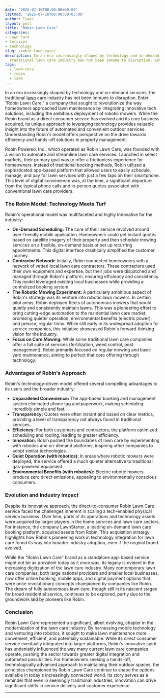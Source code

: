 ```yaml
---
date: '2025-07-10T00:00:00+00:00'
lastmod: '2025-07-10T00:00:00+03:00'
author: Isaac
layout: post
title: "Robin Lawn Care"
categories:
- Lawn Care
- Services
- Technology
slug: /robin-lawn-care/
description: In an era increasingly shaped by technology and on-demand services, the
  traditional lawn care industry has not been immune to disruption. Enter 'Robin Lawn...
tags: 
  - lawn-care
  - robin
  - lawn
---
```

In an era increasingly shaped by technology and on-demand services, the traditional [lawn](/posts/10-essential-lawn-and-garden-tools-for-fall/) care industry has not been immune to disruption. Enter "Robin Lawn Care," a company that sought to revolutionize the way homeowners approached lawn maintenance by integrating innovative tech solutions, including the ambitious deployment of robotic mowers. While the Robin brand as a direct consumer service has evolved and its core business acquired, its unique approach to leveraging technology provides valuable insight into the future of automated and convenient outdoor services. Understanding Robin's model offers perspective on the drive towards efficiency and hands-off solutions in property management.

Robin Powered, Inc., which operated as Robin Lawn Care, was founded with a vision to automate and streamline lawn care services. Launched in select markets, their primary goal was to offer a frictionless experience for homeowners. Instead of traditional booking methods, Robin utilized a sophisticated app-based platform that allowed users to easily schedule, manage, and pay for lawn services with just a few taps on their smartphone. This level of digital convenience was, at the time, a significant departure from the typical phone calls and in-person quotes associated with conventional lawn care providers.

### The Robin Model: Technology Meets Turf

Robin's operational model was multifaceted and highly innovative for the industry:

* **On-Demand Scheduling:** The core of their service revolved around user-friendly mobile application. Homeowners could get instant quotes based on satellite imagery of their property and then schedule mowing services on a flexible, on-demand basis or set up recurring appointments. This digital interface drastically simplified the customer journey.
* **Contractor Network:** Initially, Robin connected homeowners with a network of vetted local lawn care contractors. These contractors used their own equipment and expertise, but their jobs were dispatched and managed through Robin's platform, ensuring efficiency and consistency. This model leveraged existing local businesses while providing a centralized booking system.
* **The Robotic Mowing Experiment:** A particularly ambitious aspect of Robin's strategy was its venture into robotic lawn mowers. In certain pilot areas, Robin deployed fleets of autonomous mowers that would quietly and consistently maintain lawns. This was a pioneering effort to bring cutting-edge automation to the residential lawn care market, promising quieter operation, environmental benefits (electric power), and precise, regular trims. While still early in its widespread adoption for service companies, this initiative showcased Robin's forward-thinking vision for the industry.
* **Focus on Core Mowing:** While some traditional lawn care companies offer a full suite of services (fertilization, weed control, pest management), Robin primarily focused on regular mowing and basic yard maintenance, aiming to perfect that core offering through technology.

### Advantages of Robin's Approach

Robin's technology-driven model offered several compelling advantages to its users and the broader industry:

* **Unparalleled Convenience:** The app-based booking and management system eliminated phone tag and paperwork, making scheduling incredibly simple and fast.
* **Transparency:** Quotes were often instant and based on clear metrics, providing a level of transparency not always found in traditional services.
* **Efficiency:** For both customers and contractors, the platform optimized scheduling and routing, leading to greater efficiency.
* **Innovation:** Robin pushed the boundaries of lawn care by experimenting with robotics and on-demand platforms, inspiring other companies to adopt similar technologies.
* **Quiet Operation (with robotics):** In areas where robotic mowers were deployed, the service offered a much quieter alternative to traditional gas-powered equipment.
* **Environmental Benefits (with robotics):** Electric robotic mowers produce zero direct emissions, appealing to environmentally conscious consumers.

### Evolution and Industry Impact

Despite its innovative approach, the direct-to-consumer Robin Lawn Care service faced the challenges inherent in scaling a tech-enabled physical service business. Over time, parts of its operations and technology assets were acquired by larger players in the home services and lawn care sectors. For instance, the company LawnStarter, a leading on-demand lawn care booking platform, acquired assets from Robin. This acquisition strategy highlights how Robin's pioneering work in technology integration for lawn care found its way into broader industry adoption, even if the original brand evolved.

While the "Robin Lawn Care" brand as a standalone app-based service might not be as prevalent today as it once was, its legacy is evident in the increasing digitization of the lawn care industry. Many contemporary lawn care companies, both large national providers and smaller local businesses, now offer online booking, mobile apps, and digital payment options that were once revolutionary concepts championed by companies like Robin. The dream of fully autonomous lawn care, though still in its nascent stages for broad residential service, continues to be explored, partly due to the groundwork laid by pioneers like Robin.

### Conclusion

Robin Lawn Care represented a significant, albeit evolving, chapter in the modernization of the lawn care industry. By harnessing mobile technology and venturing into robotics, it sought to make lawn maintenance more convenient, efficient, and potentially sustainable. While its direct consumer service eventually integrated into larger platforms, Robin's innovative spirit has undeniably influenced the way many current lawn care companies operate, pushing the sector towards greater digital integration and automated possibilities. For homeowners seeking a hands-off, technologically advanced approach to maintaining their outdoor spaces, the principles championed by Robin Lawn Care continue to shape the options available in today's increasingly connected world. Its story serves as a reminder that even in seemingly traditional industries, innovation can drive significant shifts in service delivery and customer experience.

---
